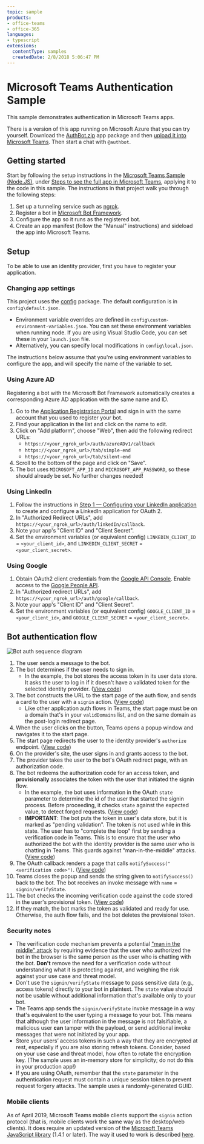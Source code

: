 ```yaml
---
topic: sample
products:
- office-teams
- office-365
languages:
- typescript
extensions:
  contentType: samples
  createdDate: 2/8/2018 5:06:47 PM
---
```

# Microsoft Teams Authentication Sample
This sample demonstrates authentication in Microsoft Teams apps.

There is a version of this app running on Microsoft Azure that you can try yourself. Download the [AuthBot.zip](https://github.com/OfficeDev/microsoft-teams-sample-auth-node/raw/master/manifest/AuthBot.zip) app package and then [upload it into Microsoft Teams](https://docs.microsoft.com/en-us/microsoftteams/platform/concepts/apps/apps-upload). Then start a chat with `@authbot`.

## Getting started
Start by following the setup instructions in the [Microsoft Teams Sample (Node.JS)](https://github.com/OfficeDev/microsoft-teams-sample-complete-node), under [Steps to see the full app in Microsoft Teams](https://github.com/OfficeDev/microsoft-teams-sample-complete-node#steps-to-see-the-full-app-in-microsoft-teams), applying it to the code in this sample. The instructions in that project walk you through the following steps:
1. Set up a tunneling service such as [ngrok](https://ngrok.com/).
2. Register a bot in [Microsoft Bot Framework](https://dev.botframework.com/).
3. Configure the app so it runs as the registered bot.
4. Create an app manifest (follow the "Manual" instructions) and sideload the app into Microsoft Teams.


## Setup
To be able to use an identity provider, first you have to register your application.

### Changing app settings
This project uses the [config](https://www.npmjs.com/package/config) package. The default configuration is in `config\default.json`.
 - Environment variable overrides are defined in `config\custom-environment-variables.json`. You can set these environment variables when running node. If you are using Visual Studio Code, you can set these in your `launch.json` file.
 - Alternatively, you can specify local modifications in `config\local.json`.

The instructions below assume that you're using environment variables to configure the app, and will specify the name of the variable to set.

### Using Azure AD
Registering a bot with the Microsoft Bot Framework automatically creates a corresponding Azure AD application with the same name and ID. 
1. Go to the [Application Registration Portal](https://apps.dev.microsoft.com) and sign in with the same account that you used to register your bot.
2. Find your application in the list and click on the name to edit.
3. Click on "Add platform", choose "Web", then add the following redirect URLs:
     * `https://<your_ngrok_url>/auth/azureADv1/callback`
     * `https://<your_ngrok_url>/tab/simple-end`
     * `https://<your_ngrok_url>/tab/silent-end`
4. Scroll to the bottom of the page and click on "Save".
5. The bot uses `MICROSOFT_APP_ID` and `MICROSOFT_APP_PASSWORD`, so these should already be set. No further changes needed!

### Using LinkedIn 
1. Follow the instructions in [Step 1 — Configuring your LinkedIn application](https://developer.linkedin.com/docs/oauth2) to create and configure a LinkedIn application for OAuth 2.
2. In "Authorized Redirect URLs", add `https://<your_ngrok_url>/auth/linkedIn/callback`.
3. Note your app's "Client ID" and "Client Secret".
4. Set the environment variables (or equivalent config) `LINKEDIN_CLIENT_ID` = `<your_client_id>`, and `LINKEDIN_CLIENT_SECRET` = `<your_client_secret>`.

### Using Google 
1. Obtain OAuth2 client credentials from the [Google API Console](https://console.developers.google.com). Enable access to the [Google People API](https://developers.google.com/people/). 
2. In "Authorized redirect URLs", add `https://<your_ngrok_url>/auth/google/callback`.
3. Note your app's "Client ID" and "Client Secret".
4. Set the environment variables (or equivalent config) `GOOGLE_CLIENT_ID` = `<your_client_id>`, and `GOOGLE_CLIENT_SECRET` = `<your_client_secret>`.


## Bot authentication flow
![Bot auth sequence diagram](https://aosolis.github.io/bot-auth/bot_auth_sequence.png)

1. The user sends a message to the bot.
2. The bot determines if the user needs to sign in.
    * In the example, the bot stores the access token in its user data store. It asks the user to log in if it doesn't have a validated token for the selected identity provider. ([View code](https://github.com/OfficeDev/microsoft-teams-sample-auth-node/blob/469952a26d618dbf884a3be53c7d921cc580b1e2/src/utils/AuthenticationUtils.ts#L58-L76))
3. The bot constructs the URL to the start page of the auth flow, and sends a card to the user with a `signin` action. ([View code](https://github.com/OfficeDev/microsoft-teams-sample-auth-node/blob/469952a26d618dbf884a3be53c7d921cc580b1e2/src/dialogs/BaseIdentityDialog.ts#L160-L190))
    * Like other application auth flows in Teams, the start page must be on a domain that's in your `validDomains` list, and on the same domain as the post-login redirect page.
4. When the user clicks on the button, Teams opens a popup window and navigates it to the start page.
5. The start page redirects the user to the identity provider's `authorize` endpoint. ([View code](https://github.com/OfficeDev/microsoft-teams-sample-auth-node/blob/469952a26d618dbf884a3be53c7d921cc580b1e2/public/html/auth-start.html#L51-L56))
6. On the provider's site, the user signs in and grants access to the bot.
7. The provider takes the user to the bot's OAuth redirect page, with an authorization code.
8. The bot redeems the authorization code for an access token, and **provisionally** associates the token with the user that initiated the signin flow.
    * In the example, the bot uses information in the OAuth `state` parameter to determine the id of the user that started the signin process. Before proceeding, it checks `state` against the expected value, to detect forged requests. ([View code](https://github.com/OfficeDev/microsoft-teams-sample-auth-node/blob/469952a26d618dbf884a3be53c7d921cc580b1e2/src/AuthBot.ts#L70-L99))
    * **IMPORTANT**: The bot puts the token in user's data store, but it is marked as "pending validation". The token is not used while in this state. The user has to "complete the loop" first by sending a verification code in Teams. This is to ensure that the user who authorized the bot with the identity provider is the same user who is chatting in Teams. This guards against "man-in-the-middle" attacks. ([View code](https://github.com/OfficeDev/microsoft-teams-sample-auth-node/blob/469952a26d618dbf884a3be53c7d921cc580b1e2/src/AuthBot.ts#L100-L113))
9. The OAuth callback renders a page that calls `notifySuccess("<verification code>")`. ([View code](https://github.com/OfficeDev/microsoft-teams-sample-auth-node/blob/master/src/views/oauth-callback-success.hbs))
10. Teams closes the popup and sends the string given to `notifySuccess()` back to the bot. The bot receives an invoke message with `name` = ` signin/verifyState`.
11. The bot checks the incoming verification code against the code stored in the user's provisional token. ([View code](https://github.com/OfficeDev/microsoft-teams-sample-auth-node/blob/469952a26d618dbf884a3be53c7d921cc580b1e2/src/dialogs/BaseIdentityDialog.ts#L127-L140))
12. If they match, the bot marks the token as validated and ready for use. Otherwise, the auth flow fails, and the bot deletes the provisional token.


### Security notes

* The verification code mechanism prevents a potential ["man in the middle" attack](https://hueniverse.com/explaining-the-oauth-session-fixation-attack-aa759250a0e7) by requiring evidence that the user who authorized the bot in the browser is the same person as the user who is chatting with the bot. **Don't** remove the need for a verification code without understanding what it is protecting against, and weighing the risk against your use case and threat model.
* Don't use the `signin/verifyState` message to pass sensitive data (e.g., access tokens) directly to your bot in plaintext. The `state` value should not be usable without additional information that's available only to your bot.
* The Teams app sends the `signin/verifyState` invoke message in a way that's equivalent to the user typing a message to your bot. This means that although the user information in the message is not falsifiable, a malicious user **can** tamper with the payload, or send additional invoke messages that were not initiated by your app.
* Store your users’ access tokens in such a way that they are encrypted at rest, especially if you are also storing refresh tokens. Consider, based on your use case and threat model, how often to rotate the encryption key. (The sample uses an in-memory store for simplicity; do not do this in your production app!)
* If you are using OAuth, remember that the `state` parameter in the authentication request must contain a unique session token to prevent request forgery attacks. The sample uses a randomly-generated GUID.

### Mobile clients

As of April 2019, Microsoft Teams mobile clients support the `signin` action protocol (that is, mobile clients work the same way as the desktop/web clients). It does require an updated version of the [Microsoft Teams JavaScript library](https://www.npmjs.com/package/@microsoft/teams-js) (1.4.1 or later). The way it used to work is described [here](fallbackUrl.md).

